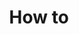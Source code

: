 ---
title: How to
description: Unsere Howtos helfen Ihnen bei der Konfiguration spezieller Themen
icon: "fa fa-wrench"
type : "pages"
weight: 13
---